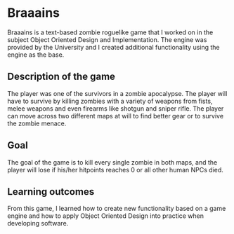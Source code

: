 # Braaains
Braaains is a text-based zombie roguelike game that I worked on in the subject Object Oriented Design and Implementation. The engine was provided by the University and I created additional functionality using the engine as the base.

## Description of the game
The player was one of the survivors in a zombie apocalypse. The player will have to survive by killing zombies with a variety of weapons from fists, melee weapons and even firearms like shotgun and sniper rifle. The player can move across two different maps at will to find better gear or to survive the zombie menace.

## Goal 
The goal of the game is to kill every single zombie in both maps, and the player will lose if his/her hitpoints reaches 0 or all other human NPCs died. 

## Learning outcomes
From this game, I learned how to create new functionality based on a game engine and how to apply Object Oriented Design into practice when developing software.


